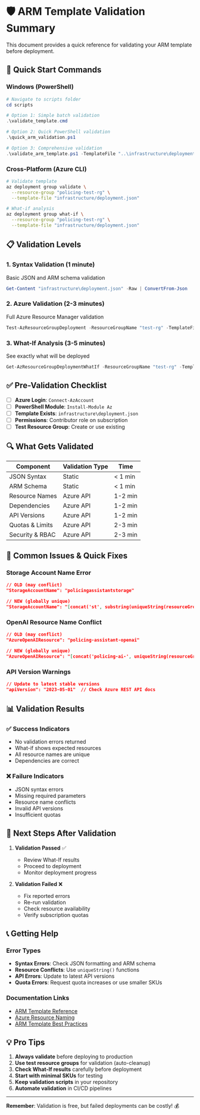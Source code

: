 # 🛡️ ARM Template Validation Summary

This document provides a quick reference for validating your ARM template before deployment.

## 🚀 Quick Start Commands

### Windows (PowerShell)
```powershell
# Navigate to scripts folder
cd scripts

# Option 1: Simple batch validation
.\validate_template.cmd

# Option 2: Quick PowerShell validation
.\quick_arm_validation.ps1

# Option 3: Comprehensive validation
.\validate_arm_template.ps1 -TemplateFile "..\infrastructure\deployment.json" -CreateTestResourceGroup -CleanupAfterValidation
```

### Cross-Platform (Azure CLI)
```bash
# Validate template
az deployment group validate \
  --resource-group "policing-test-rg" \
  --template-file "infrastructure/deployment.json"

# What-if analysis  
az deployment group what-if \
  --resource-group "policing-test-rg" \
  --template-file "infrastructure/deployment.json"
```

## 📋 Validation Levels

### 1. **Syntax Validation** (1 minute)
Basic JSON and ARM schema validation
```powershell
Get-Content "infrastructure\deployment.json" -Raw | ConvertFrom-Json
```

### 2. **Azure Validation** (2-3 minutes)
Full Azure Resource Manager validation
```powershell
Test-AzResourceGroupDeployment -ResourceGroupName "test-rg" -TemplateFile "infrastructure\deployment.json"
```

### 3. **What-If Analysis** (3-5 minutes)
See exactly what will be deployed
```powershell
Get-AzResourceGroupDeploymentWhatIf -ResourceGroupName "test-rg" -TemplateFile "infrastructure\deployment.json"
```

## ✅ Pre-Validation Checklist

- [ ] **Azure Login**: `Connect-AzAccount`
- [ ] **PowerShell Module**: `Install-Module Az`
- [ ] **Template Exists**: `infrastructure\deployment.json`
- [ ] **Permissions**: Contributor role on subscription
- [ ] **Test Resource Group**: Create or use existing

## 🔍 What Gets Validated

| Component | Validation Type | Time |
|-----------|----------------|------|
| JSON Syntax | Static | < 1 min |
| ARM Schema | Static | < 1 min |
| Resource Names | Azure API | 1-2 min |
| Dependencies | Azure API | 1-2 min |
| API Versions | Azure API | 1-2 min |
| Quotas & Limits | Azure API | 2-3 min |
| Security & RBAC | Azure API | 2-3 min |

## 🚨 Common Issues & Quick Fixes

### Storage Account Name Error
```json
// OLD (may conflict)
"StorageAccountName": "policingassistantstorage"

// NEW (globally unique)
"StorageAccountName": "[concat('st', substring(uniqueString(resourceGroup().id), 0, 11))]"
```

### OpenAI Resource Name Conflict
```json
// OLD (may conflict)
"AzureOpenAIResource": "policing-assistant-openai"

// NEW (globally unique)
"AzureOpenAIResource": "[concat('policing-ai-', uniqueString(resourceGroup().id))]"
```

### API Version Warnings
```json
// Update to latest stable versions
"apiVersion": "2023-05-01"  // Check Azure REST API docs
```

## 📊 Validation Results

### ✅ Success Indicators
- No validation errors returned
- What-if shows expected resources
- All resource names are unique
- Dependencies are correct

### ❌ Failure Indicators
- JSON syntax errors
- Missing required parameters
- Resource name conflicts
- Invalid API versions
- Insufficient quotas

## 🎯 Next Steps After Validation

1. **Validation Passed** ✅
   - Review What-If results
   - Proceed to deployment
   - Monitor deployment progress

2. **Validation Failed** ❌
   - Fix reported errors
   - Re-run validation
   - Check resource availability
   - Verify subscription quotas

## 📞 Getting Help

### Error Types
- **Syntax Errors**: Check JSON formatting and ARM schema
- **Resource Conflicts**: Use `uniqueString()` functions
- **API Errors**: Update to latest API versions
- **Quota Errors**: Request quota increases or use smaller SKUs

### Documentation Links
- [ARM Template Reference](https://docs.microsoft.com/en-us/azure/templates/)
- [Azure Resource Naming](https://docs.microsoft.com/en-us/azure/cloud-adoption-framework/ready/azure-best-practices/naming-and-tagging)
- [ARM Template Best Practices](https://docs.microsoft.com/en-us/azure/azure-resource-manager/templates/best-practices)

## 💡 Pro Tips

1. **Always validate** before deploying to production
2. **Use test resource groups** for validation (auto-cleanup)
3. **Check What-If results** carefully before deployment
4. **Start with minimal SKUs** for testing
5. **Keep validation scripts** in your repository
6. **Automate validation** in CI/CD pipelines

---

**Remember**: Validation is free, but failed deployments can be costly! 💰
